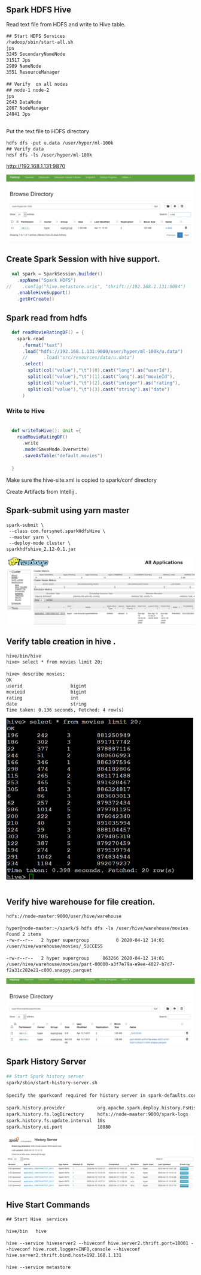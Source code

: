 ## Spark HDFS Hive

Read text file from HDFS and write to Hive table.

```shell
## Start HDFS Services 
/hadoop/sbin/start-all.sh
jps
3245 SecondaryNameNode
31517 Jps
2989 NameNode
3551 ResourceManager

## Verify  on all nodes
## node-1 node-2
jps
2643 DataNode
2867 NodeManager
24841 Jps


```

Put the text file to HDFS directory



```shell
hdfs dfs -put u.data /user/hyper/ml-100k
## Verify data
hdsf dfs -ls /user/hyper/ml-100k
```

http://192.168.1.131:9870

![](images/hdfs-dir.png)  



##  Create Spark Session with hive support.

```scala
  val spark = SparkSession.builder()
    .appName("Spark HDFS")
//    .config("hive.metastore.uris", "thrift://192.168.1.131:9084")
    .enableHiveSupport()
    .getOrCreate()
```

## Spark read from hdfs

```scala
  def readMovieRatingDF() = {
    spark.read
      .format("text")
      .load("hdfs://192.168.1.131:9000/user/hyper/ml-100k/u.data")
      //      .load("src/resources/data/u.data")
      .select(
        split(col("value"),"\t")(0).cast("long").as("userId"),
        split(col("value"),"\t")(1).cast("long").as("movieId"),
        split(col("value"),"\t")(2).cast("integer").as("rating"),
        split(col("value"),"\t")(3).cast("string").as("date")
      )
```

### Write to Hive

```scala

  def writeToHive(): Unit ={
    readMovieRatingDF()
      .write
      .mode(SaveMode.Overwrite)
      .saveAsTable("default.movies")

  }

```

Make sure the hive-site.xml is copied to spark/conf directory

Create Artifacts from Intellij .

## Spark-submit using yarn master

```shell
spark-submit \
 --class com.forsynet.sparkHdfsHive \
 --master yarn \
 --deploy-mode cluster \
sparkhdfshive_2.12-0.1.jar
```

![](images/hadoops-app.png)



## Verify table creation in hive .

```shell
hive/bin/hive
hive> select * from movies limit 20;

hive> describe movies;
OK
userid                  bigint
movieid                 bigint
rating                  int
date                    string
Time taken: 0.136 seconds, Fetched: 4 row(s)

```

![](images/hive-select.png)



```shell

```

## Verify hive warehouse for file creation. 

```
hdfs://node-master:9000/user/hive/warehouse

hyper@node-master:~/spark/$ hdfs dfs -ls /user/hive/warehouse/movies
Found 2 items
-rw-r--r--   2 hyper supergroup          0 2020-04-12 14:01 /user/hive/warehouse/movies/_SUCCESS

-rw-r--r--   2 hyper supergroup     863266 2020-04-12 14:01 /user/hive/warehouse/movies/part-00000-a3f7e79a-e9ee-4027-b7d7-f2a31c282e21-c000.snappy.parquet

```

![](images/hive-warehouse.png)



## Spark History Server

```sh
## Start Spark history server
spark/sbin/start-history-server.sh

Specify the sparkconf required for history server in spark-defaults.conf file

spark.history.provider            org.apache.spark.deploy.history.FsHistoryProvider
spark.history.fs.logDirectory     hdfs://node-master:9000/spark-logs
spark.history.fs.update.interval  10s
spark.history.ui.port             18080
```

![](images/spark-history.png)

## Hive Start Commands

```
## Start Hive  services 

hive/bin   hive

hive --service hiveserver2 --hiveconf hive.server2.thrift.port=10001 --hiveconf hive.root.logger=INFO,console --hiveconf hive.server2.thrift.bind.host=192.168.1.131

hive --service metastore   
```


